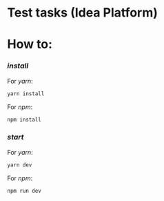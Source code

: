 # Test tasks (Idea Platform)
 
# How to:

### _install_

For _yarn_:

```sh
yarn install
```

For _npm_:

```sh
npm install
```

### _start_

For _yarn_:

```sh
yarn dev
```

For _npm_:

```sh
npm run dev
```
